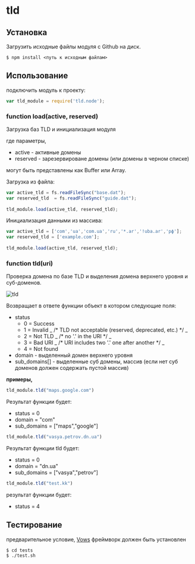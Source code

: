 tld
========


Установка
----

Загрузить исходные файлы модуля с Github на диск.

    $ npm install <путь к иcходным файлам>

Использование
----

подключить модуль к проекту:

```javascript
var tld_module = require('tld.node');
```


### function load(active, reserved)

Загрузка баз TLD и инициализация модуля

где параметры,
- active - активные домены
- reserved - зарезервироване домены (или домены в черном списке)

могут быть представлены как Buffer или Array.

Загрузка из файла:

```javascript
var active_tld = fs.readFileSync("base.dat");
var reserved_tld  = fs.readFileSync("guide.dat");
                    
tld_module.load(active_tld, reserved_tld);
```

Инициализация данными из массива:

```javascript
var active_tld = ['com','ua','com.ua','ru','*.ar','!uba.ar','рф'];
var reserved_tld = ['example.com'];
                            
tld_module.load(active_tld, reserved_tld);
```


### function tld(uri)

Проверка домена по базе TLD и выделения домена верхнего уровня и суб-доменов.

![tld](https://dl.dropbox.com/u/12394766/awrank/tld.png)

Возвращает в ответе функции объект в котором следующие поля:

- status 
  - 0 = Success
  - 1 = Invalid      _ /* TLD not acceptable (reserved, deprecated, etc.) */ _
  - 2 = Not TLD      _ /* no '.' in the URI */ _
  - 3 = Bad URI      _ /* URI includes two '.' one after another */ _
  - 4 = Not found 
- domain - выделенный домен верхнего уровня
- sub_domains[] - выделенные суб домены, массив (если нет суб доменов должен содержать пустой массив)


**примеры,**

```javascript
tld_module.tld("maps.google.com")
```

Результат функции будет:
- status = 0
- domain = "com"
- sub_domains = ["maps","google"]


```javascript
tld_module.tld("vasya.petrov.dn.ua")
```

Результат функции tld будет:
- status = 0
- domain = "dn.ua"
- sub_domains = ["vasya","petrov"]


```javascript
tld_module.tld("test.kk")
```

результат функции будет:
- status = 4

Тестирование
----
предварительное условие, [Vows](http://vowsjs.org/) фреймворк должен быть установлен

    $ cd tests 
    $ ./test.sh

